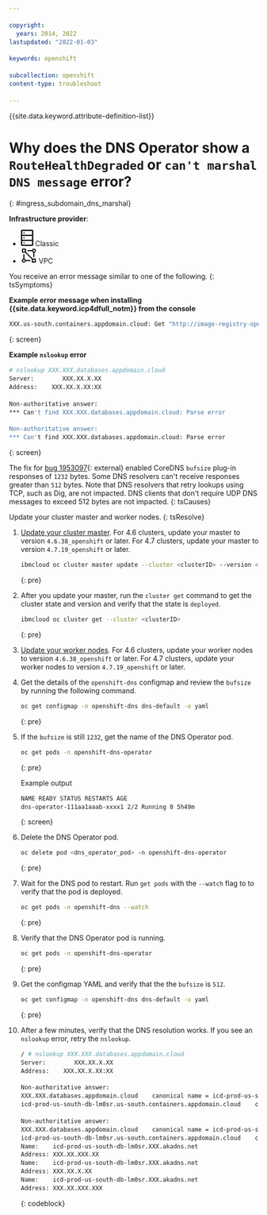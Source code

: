 ```yaml
---

copyright:
  years: 2014, 2022
lastupdated: "2022-01-03"

keywords: openshift

subcollection: openshift
content-type: troubleshoot

---
```


{{site.data.keyword.attribute-definition-list}}

# Why does the DNS Operator show a `RouteHealthDegraded` or `can't marshal DNS message` error?
{: #ingress_subdomain_dns_marshal}

**Infrastructure provider**:
* ![Classic infrastructure provider icon.](images/icon-classic-2.svg) Classic
* ![VPC infrastructure provider icon.](images/icon-vpc-2.svg) VPC


You receive an error message similar to one of the following.
{: tsSymptoms}

**Example error message when installing {{site.data.keyword.icp4dfull_notm}} from the console**
```sh
XXX.us-south.containers.appdomain.cloud: Get "http://image-registry-openshift-image-registry.ocp-data-privacy-prod-c-XXX.us-south.containers.appdomain.cloud/v2/": dial tcp: lookup image-registry-openshift-image-registry.ocp-data-privacy-prod-c-XXX.us-south.containers.appdomain.cloud on XXX.XX.X.XX:XX: can't marshal DNS message
```
{: screen}

**Example `nslookup` error**
```sh
# nslookup XXX.XXX.databases.appdomain.cloud
Server:        XXX.XX.X.XX
Address:    XXX.XX.X.XX:XX

Non-authoritative answer:
*** Can't find XXX.XXX.databases.appdomain.cloud: Parse error

Non-authoritative answer:
*** Can't find XXX.XXX.databases.appdomain.cloud: Parse error
```
{: screen}


The fix for [bug 1953097](https://bugzilla.redhat.com/show_bug.cgi?id=1970140){: external} enabled CoreDNS `bufsize` plug-in responses of `1232` bytes. Some DNS resolvers can't receive responses greater than `512` bytes. Note that DNS resolvers that retry lookups using TCP, such as Dig, are not impacted. DNS clients that don't require UDP DNS messages to exceed 512 bytes are not impacted.
{: tsCauses}

Update your cluster master and worker nodes.
{: tsResolve}

1. [Update your cluster master](/docs/openshift?topic=openshift-update#master). For 4.6 clusters, update your master to version `4.6.38_openshift` or later. For 4.7 clusters, update your master to version `4.7.19_openshift` or later.
    ```sh
    ibmcloud oc cluster master update --cluster <clusterID> --version <4.6.38_openshift|4.7.19_openshift>
    ```
    {: pre}

1. After you update your master, run the `cluster get` command to get the cluster state and version and verify that the state is `deployed`.
    ```sh
    ibmcloud oc cluster get --cluster <clusterID>
    ```
    {: pre}

1. [Update your worker nodes](/docs/openshift?topic=openshift-update#master). For 4.6 clusters, update your worker nodes to version `4.6.38_openshift` or later. For 4.7 clusters, update your worker nodes to version `4.7.19_openshift` or later.

1. Get the details of the `openshift-dns` configmap and review the `bufsize` by running the following command. 
    ```sh
    oc get configmap -n openshift-dns dns-default -o yaml
    ```
    {: pre}

1. If the `bufsize` is still `1232`, get the name of the DNS Operator pod.
    ```sh
    oc get pods -n openshift-dns-operator
    ```
    {: pre}

    Example output
    ```sh
    NAME READY STATUS RESTARTS AGE
    dns-operator-111aa1aaab-xxxx1 2/2 Running 0 5h49m
    ```
    {: screen}

1. Delete the DNS Operator pod.
    ```sh
    oc delete pod <dns_operator_pod> -n openshift-dns-operator 
    ```
    {: pre}

1. Wait for the DNS pod to restart. Run `get pods` with the `--watch` flag to to verify that the pod is deployed.
    ```sh
    oc get pods -n openshift-dns --watch
    ```
    {: pre}

1. Verify that the DNS Operator pod is running.
    ```sh
    oc get pods -n openshift-dns-operator
    ```
    {: pre}

1. Get the configmap YAML and verify that the the `bufsize` is `512`. 
    ```sh
    oc get configmap -n openshift-dns dns-default -o yaml
    ```
    {: pre}

1. After a few minutes, verify that the DNS resolution works. If you see an `nslookup` error, retry the `nslookup`.

    ```sh
    / # nslookup XXX.XXX.databases.appdomain.cloud
    Server:        XXX.XX.X.XX
    Address:    XXX.XX.X.XX:XX

    Non-authoritative answer:
    XXX.XXX.databases.appdomain.cloud    canonical name = icd-prod-us-south-db-lm0sr.us-south.containers.appdomain.cloud
    icd-prod-us-south-db-lm0sr.us-south.containers.appdomain.cloud    canonical name = icd-prod-us-south-db-lm0sr.XXX.akadns.net

    Non-authoritative answer:
    XXX.XXX.databases.appdomain.cloud    canonical name = icd-prod-us-south-db-lm0sr.us-south.containers.appdomain.cloud
    icd-prod-us-south-db-lm0sr.us-south.containers.appdomain.cloud    canonical name = icd-prod-us-south-db-lm0sr.XXX.akadns.net
    Name:    icd-prod-us-south-db-lm0sr.XXX.akadns.net
    Address: XXX.XX.XXX.XX
    Name:    icd-prod-us-south-db-lm0sr.XXX.akadns.net
    Address: XXX.XX.X.XX
    Name:    icd-prod-us-south-db-lm0sr.XXX.akadns.net
    Address: XXX.XX.XXX.XXX
    ```
    {: codeblock}











